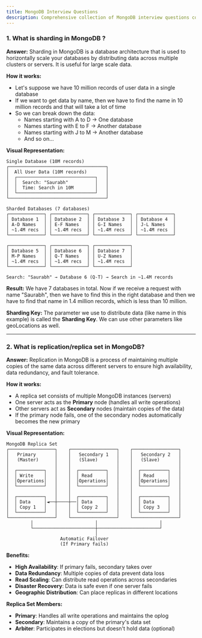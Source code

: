 ```yaml
---
title: MongoDB Interview Questions
description: Comprehensive collection of MongoDB interview questions covering database concepts, CRUD operations, indexing, aggregation, replication, sharding, performance optimization, and advanced MongoDB features for developers and database administrators.
---
```


### 1. What is sharding in MongoDB ?

**Answer:** Sharding in MongoDB is a database architecture that is used to horizontally scale your databases by distributing data across multiple clusters or servers. It is useful for large scale data.

**How it works:**
- Let's suppose we have 10 million records of user data in a single database
- If we want to get data by name, then we have to find the name in 10 million records and that will take a lot of time
- So we can break down the data:
  - Names starting with A to D → One database
  - Names starting with E to F → Another database  
  - Names starting with J to M → Another database
  - And so on...

**Visual Representation:**

```
Single Database (10M records)
┌────────────────────────────────────┐
│  All User Data (10M records)       │
│  ┌─────────────────────────────┐   │
│  │  Search: "Saurabh"          │   │
│  │  Time: Search in 10M        │   │
│  └─────────────────────────────┘   │
└────────────────────────────────────┘

Sharded Databases (7 databases)
┌─────────────┐ ┌─────────────┐ ┌─────────────┐ ┌─────────────┐
│ Database 1  │ │ Database 2  │ │ Database 3  │ │ Database 4  │
│ A-D Names   │ │ E-F Names   │ │ G-I Names   │ │ J-L Names   │
│ ~1.4M recs  │ │ ~1.4M recs  │ │ ~1.4M recs  │ │ ~1.4M recs  │
└─────────────┘ └─────────────┘ └─────────────┘ └─────────────┘

┌─────────────┐ ┌─────────────┐ ┌─────────────┐
│ Database 5  │ │ Database 6  │ │ Database 7  │
│ M-P Names   │ │ Q-T Names   │ │ U-Z Names   │
│ ~1.4M recs  │ │ ~1.4M recs  │ │ ~1.4M recs  │
└─────────────┘ └─────────────┘ └─────────────┘

Search: "Saurabh" → Database 6 (Q-T) → Search in ~1.4M records
```

**Result:** We have 7 databases in total. Now if we receive a request with name "Saurabh", then we have to find this in the right database and then we have to find that name in 1.4 million records, which is less than 10 million.

**Sharding Key:** The parameter we use to distribute data (like name in this example) is called the **Sharding Key**. We can use other parameters like geoLocations as well.

---

### 2. What is replication/replica set in MongoDB?

**Answer:** Replication in MongoDB is a process of maintaining multiple copies of the same data across different servers to ensure high availability, data redundancy, and fault tolerance.

**How it works:**
- A replica set consists of multiple MongoDB instances (servers)
- One server acts as the **Primary** node (handles all write operations)
- Other servers act as **Secondary** nodes (maintain copies of the data)
- If the primary node fails, one of the secondary nodes automatically becomes the new primary

**Visual Representation:**

```
MongoDB Replica Set
┌─────────────────┐    ┌─────────────────┐    ┌─────────────────┐
│   Primary       │    │   Secondary 1   │    │   Secondary 2   │
│   (Master)      │    │   (Slave)       │    │   (Slave)       │
│                 │    │                 │    │                 │
│  ┌──────────┐   │    │  ┌──────────┐   │    │  ┌──────────┐   │
│  │ Write    │   │    │  │ Read     │   │    │  │ Read     │   │
│  │Operations│   │    │  │Operations│   │    │  │Operations│   │
│  └──────────┘   │    │  └──────────┘   │    │  └──────────┘   │
│                 │    │                 │    │                 │
│  ┌──────────┐   │    │  ┌──────────┐   │    │  ┌──────────┐   │
│  │ Data     │◄──┼────┼──│ Data     │   │    │  │ Data     │   │
│  │ Copy 1   │   │    │  │ Copy 2   │   │    │  │ Copy 3   │   │
│  └──────────┘   │    │  └──────────┘   │    │  └──────────┘   │
└─────────────────┘    └─────────────────┘    └─────────────────┘
         │                       │                       │
         └───────────────────────┼───────────────────────┘
                                 │
                    Automatic Failover
                    (If Primary fails)
```

**Benefits:**
- **High Availability**: If primary fails, secondary takes over
- **Data Redundancy**: Multiple copies of data prevent data loss
- **Read Scaling**: Can distribute read operations across secondaries
- **Disaster Recovery**: Data is safe even if one server fails
- **Geographic Distribution**: Can place replicas in different locations

**Replica Set Members:**
- **Primary**: Handles all write operations and maintains the oplog
- **Secondary**: Maintains a copy of the primary's data set
- **Arbiter**: Participates in elections but doesn't hold data (optional)
